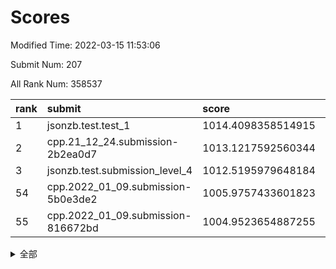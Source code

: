 # Scores

Modified Time: 2022-03-15 11:53:06

Submit Num: 207

All Rank Num: 358537

| rank |               submit               |       score        |       sigma        | pk_num |
| :--- | :--------------------------------- | :----------------- | :----------------- | :----- |
| 1    | jsonzb.test.test_1                 | 1014.4098358514915 | 0.8249211381991217 | 6928   |
| 2    | cpp.21_12_24.submission-2b2ea0d7   | 1013.1217592560344 | 0.8159936407048742 | 6932   |
| 3    | jsonzb.test.submission_level_4     | 1012.5195979648184 | 0.8027312186603868 | 6927   |
| 54   | cpp.2022_01_09.submission-5b0e3de2 | 1005.9757433601823 | 0.7130940639742832 | 6929   |
| 55   | cpp.2022_01_09.submission-816672bd | 1004.9523654887255 | 0.7203912249376613 | 6925   |


<details>
<summary>全部</summary>

| rank |                 submit                 |       score        |       sigma        | pk_num |
| :--- | :------------------------------------- | :----------------- | :----------------- | :----- |
| 1    | jsonzb.test.test_1                     | 1014.4098358514915 | 0.8249211381991217 | 6928   |
| 2    | cpp.21_12_24.submission-2b2ea0d7       | 1013.1217592560344 | 0.8159936407048742 | 6932   |
| 3    | jsonzb.test.submission_level_4         | 1012.5195979648184 | 0.8027312186603868 | 6927   |
| 4    | gobigger.level_3.submission_level_3_35 | 1011.3103001382449 | 0.758833734905003  | 6928   |
| 5    | gobigger.level_3.submission_level_3_49 | 1011.244350142191  | 0.7614015301540428 | 6927   |
| 6    | gobigger.level_3.submission_level_3_43 | 1011.2363364514732 | 0.7725697633428299 | 6920   |
| 7    | gobigger.level_3.submission_level_3_31 | 1011.1797969358855 | 0.7481415459948819 | 6926   |
| 8    | gobigger.level_3.submission_level_3_4  | 1011.1418224833938 | 0.7757353459984134 | 6928   |
| 9    | gobigger.level_3.submission_level_3_1  | 1010.9646978054038 | 0.7606142302645115 | 6927   |
| 10   | gobigger.level_3.submission_level_3_45 | 1010.9472376492196 | 0.7819291657108094 | 6932   |
| 11   | gobigger.level_3.submission_level_3_20 | 1010.8651658037586 | 0.7523019402283249 | 6930   |
| 12   | gobigger.level_3.submission_level_3_17 | 1010.8516617773565 | 0.7786721076625761 | 6926   |
| 13   | gobigger.level_3.submission_level_3_16 | 1010.7967997625788 | 0.7602069999203362 | 6929   |
| 14   | gobigger.level_3.submission_level_3_39 | 1010.7841237012384 | 0.7769177756997787 | 6932   |
| 15   | gobigger.level_3.submission_level_3_18 | 1010.716115968546  | 0.7789053983899045 | 6929   |
| 16   | gobigger.level_3.submission_level_3_15 | 1010.7071090061663 | 0.7562045337432199 | 6926   |
| 17   | gobigger.level_3.submission_level_3_22 | 1010.5702245372348 | 0.7585990120228866 | 6929   |
| 18   | gobigger.level_3.submission_level_3_33 | 1010.5099647607296 | 0.7515373824658929 | 6927   |
| 19   | gobigger.level_3.submission_level_3_27 | 1010.4812354407392 | 0.7761107823231971 | 6929   |
| 20   | gobigger.level_3.submission_level_3_38 | 1010.4546019505143 | 0.774700481130896  | 6930   |
| 21   | gobigger.level_3.submission_level_3_13 | 1010.4358764483055 | 0.7412154491837091 | 6929   |
| 22   | gobigger.level_3.submission_level_3_24 | 1010.3762741444577 | 0.7638649291084779 | 6929   |
| 23   | gobigger.level_3.submission_level_3_11 | 1010.3740334118878 | 0.7516290953465169 | 6930   |
| 24   | gobigger.level_3.submission_level_3_10 | 1010.3735463177455 | 0.7496788361266243 | 6926   |
| 25   | gobigger.level_3.submission_level_3_12 | 1010.3056825821327 | 0.7714516273251113 | 6931   |
| 26   | gobigger.level_3.submission_level_3_14 | 1010.2326062492302 | 0.7528139276856389 | 6929   |
| 27   | gobigger.level_3.submission_level_3_28 | 1010.221004049828  | 0.7689538523058165 | 6927   |
| 28   | gobigger.level_3.submission_level_3_47 | 1010.1971125833479 | 0.7626774239738541 | 6931   |
| 29   | gobigger.level_3.submission_level_3_40 | 1010.1284850619309 | 0.7643829292658009 | 6930   |
| 30   | gobigger.level_3.submission_level_3_8  | 1010.1047814619898 | 0.7724055740484179 | 6934   |
| 31   | gobigger.level_3.submission_level_3_6  | 1009.9861818109649 | 0.7843361103821148 | 6928   |
| 32   | gobigger.level_3.submission_level_3_36 | 1009.9666923349375 | 0.761841978089154  | 6929   |
| 33   | gobigger.level_3.submission_level_3_9  | 1009.9294317249608 | 0.7574342856140881 | 6929   |
| 34   | gobigger.level_3.submission_level_3_29 | 1009.904250688895  | 0.7378525341283904 | 6928   |
| 35   | gobigger.level_3.submission_level_3_37 | 1009.887544892604  | 0.7552046803676002 | 6927   |
| 36   | gobigger.level_3.submission_level_3_5  | 1009.871307705836  | 0.7652500639990305 | 6923   |
| 37   | gobigger.level_3.submission_level_3_2  | 1009.8705001694951 | 0.7498807139476014 | 6931   |
| 38   | gobigger.level_3.submission_level_3_26 | 1009.8003430525455 | 0.7455494513056552 | 6927   |
| 39   | gobigger.level_3.submission_level_3_3  | 1009.7780516986978 | 0.7531359809562018 | 6927   |
| 40   | gobigger.level_3.submission_level_3_46 | 1009.6833610559762 | 0.7677995443658222 | 6930   |
| 41   | gobigger.level_3.submission_level_3_48 | 1009.6831708156842 | 0.7679807699211635 | 6933   |
| 42   | gobigger.level_3.submission_level_3_19 | 1009.6283612258655 | 0.7491788904799571 | 6928   |
| 43   | gobigger.level_3.submission_level_3_41 | 1009.598055361418  | 0.7446914540698306 | 6928   |
| 44   | gobigger.level_3.submission_level_3_23 | 1009.5604025460167 | 0.7379372444780363 | 6928   |
| 45   | gobigger.level_3.submission_level_3_42 | 1009.4426796690753 | 0.7530326639719571 | 6930   |
| 46   | gobigger.level_3.submission_level_3_44 | 1009.2607089490351 | 0.7616425815719776 | 6924   |
| 47   | gobigger.level_3.submission_level_3_30 | 1009.0530041079902 | 0.7448984048052084 | 6929   |
| 48   | gobigger.level_3.submission_level_3_25 | 1008.9980875860944 | 0.7442908755522973 | 6931   |
| 49   | gobigger.level_3.submission_level_3_7  | 1008.9348014333813 | 0.7330832709163778 | 6925   |
| 50   | gobigger.level_3.submission_level_3_21 | 1008.9319471550237 | 0.7497342739769022 | 6930   |
| 51   | gobigger.level_3.submission_level_3_34 | 1008.475257245106  | 0.7644232660944099 | 6927   |
| 52   | gobigger.level_3.submission_level_3_32 | 1008.4666319900998 | 0.7524487309288678 | 6927   |
| 53   | gobigger.level_3.submission_level_3_0  | 1007.7663144781004 | 0.7341174075298215 | 6927   |
| 54   | cpp.2022_01_09.submission-5b0e3de2     | 1005.9757433601823 | 0.7130940639742832 | 6929   |
| 55   | cpp.2022_01_09.submission-816672bd     | 1004.9523654887255 | 0.7203912249376613 | 6925   |
| 56   | gobigger.level_1.submission_level_1_19 | 1004.4182569046194 | 0.7281956730677515 | 6926   |
| 57   | gobigger.level_1.submission_level_1_7  | 1004.3673915083749 | 0.7233834076883671 | 6928   |
| 58   | gobigger.level_1.submission_level_1_27 | 1004.2220283145881 | 0.7223204136946287 | 6927   |
| 59   | gobigger.level_1.submission_level_1_1  | 1004.2093653323662 | 0.7183396552013107 | 6925   |
| 60   | gobigger.level_1.submission_level_1_4  | 1004.1388712014385 | 0.7030678854400777 | 6929   |
| 61   | gobigger.level_1.submission_level_1_17 | 1004.0731011137333 | 0.7267239950712276 | 6932   |
| 62   | gobigger.level_1.submission_level_1_35 | 1003.9840963993386 | 0.7330065140454244 | 6926   |
| 63   | gobigger.level_1.submission_level_1_9  | 1003.9551789095204 | 0.7103474480616621 | 6932   |
| 64   | gobigger.level_1.submission_level_1_14 | 1003.7830835190488 | 0.718454322157329  | 6931   |
| 65   | gobigger.level_1.submission_level_1_2  | 1003.7571602267996 | 0.7160178826100991 | 6932   |
| 66   | gobigger.level_1.submission_level_1_47 | 1003.716876563593  | 0.7179582095544462 | 6929   |
| 67   | gobigger.level_1.submission_level_1_16 | 1003.7059441027795 | 0.7121227035236538 | 6931   |
| 68   | gobigger.level_1.submission_level_1_34 | 1003.6610650414923 | 0.7282685106689026 | 6929   |
| 69   | gobigger.level_1.submission_level_1_21 | 1003.6344569789738 | 0.714521746986835  | 6927   |
| 70   | gobigger.level_1.submission_level_1_20 | 1003.5937833293392 | 0.707734390801404  | 6923   |
| 71   | gobigger.level_1.submission_level_1_32 | 1003.5792126281117 | 0.7132242312720722 | 6924   |
| 72   | gobigger.level_1.submission_level_1_37 | 1003.5332407761426 | 0.725051670718407  | 6931   |
| 73   | gobigger.level_1.submission_level_1_13 | 1003.5188062917364 | 0.7149942556421907 | 6934   |
| 74   | gobigger.level_1.submission_level_1_42 | 1003.4724771826452 | 0.7134465369527103 | 6922   |
| 75   | gobigger.level_1.submission_level_1_11 | 1003.3951926169218 | 0.7114706892244826 | 6926   |
| 76   | gobigger.level_1.submission_level_1_24 | 1003.3286893309477 | 0.7170957043667352 | 6924   |
| 77   | gobigger.level_1.submission_level_1_18 | 1003.3215534031202 | 0.7156297201057462 | 6937   |
| 78   | gobigger.level_1.submission_level_1_15 | 1003.267853063729  | 0.7124792556109922 | 6929   |
| 79   | gobigger.level_1.submission_level_1_5  | 1003.2662887745528 | 0.7099991605956341 | 6926   |
| 80   | gobigger.level_1.submission_level_1_45 | 1003.2631639773347 | 0.7089785176535862 | 6930   |
| 81   | gobigger.level_1.submission_level_1_41 | 1003.2250751658935 | 0.7282422914911455 | 6925   |
| 82   | gobigger.level_1.submission_level_1_49 | 1003.2216651201303 | 0.7030759238842134 | 6926   |
| 83   | gobigger.level_1.submission_level_1_26 | 1003.2187557198985 | 0.7007070278531201 | 6925   |
| 84   | gobigger.level_1.submission_level_1_22 | 1003.1943735009709 | 0.717489393682483  | 6926   |
| 85   | gobigger.level_1.submission_level_1_43 | 1003.0881041286412 | 0.7167484193231337 | 6929   |
| 86   | gobigger.level_1.submission_level_1_40 | 1002.9772523772284 | 0.7068800965369815 | 6928   |
| 87   | gobigger.level_1.submission_level_1_39 | 1002.9343835690743 | 0.7215706186853885 | 6926   |
| 88   | gobigger.level_1.submission_level_1_48 | 1002.9170979555264 | 0.7092103168103402 | 6925   |
| 89   | gobigger.level_1.submission_level_1_29 | 1002.8896050583427 | 0.7149912609698557 | 6930   |
| 90   | gobigger.level_1.submission_level_1_12 | 1002.8644831134975 | 0.7057695118560268 | 6924   |
| 91   | gobigger.level_1.submission_level_1_10 | 1002.628016491327  | 0.7172202475444844 | 6935   |
| 92   | gobigger.level_1.submission_level_1_46 | 1002.6200465725051 | 0.708349760679492  | 6929   |
| 93   | gobigger.level_1.submission_level_1_36 | 1002.5708814188661 | 0.7148007430407656 | 6931   |
| 94   | gobigger.level_1.submission_level_1_0  | 1002.5582079621896 | 0.7163842568604684 | 6933   |
| 95   | gobigger.level_1.submission_level_1_23 | 1002.5316653523867 | 0.7049225760389635 | 6930   |
| 96   | gobigger.level_1.submission_level_1_28 | 1002.4685141997804 | 0.7052602316565904 | 6932   |
| 97   | gobigger.level_1.submission_level_1_30 | 1002.4532309071311 | 0.7183094092466698 | 6930   |
| 98   | gobigger.level_1.submission_level_1_8  | 1002.4134411358059 | 0.7073072043137303 | 6927   |
| 99   | gobigger.level_1.submission_level_1_31 | 1002.4129438337729 | 0.7120947514181932 | 6925   |
| 100  | gobigger.level_1.submission_level_1_38 | 1002.3227440706216 | 0.7110820704415916 | 6927   |
| 101  | gobigger.level_1.submission_level_1_33 | 1002.310140341547  | 0.7065314045124327 | 6936   |
| 102  | gobigger.level_1.submission_level_1_25 | 1002.1887180803874 | 0.7133201838290253 | 6928   |
| 103  | gobigger.level_1.submission_level_1_44 | 1002.1787142042324 | 0.7073407471303941 | 6927   |
| 104  | gobigger.level_1.submission_level_1_6  | 1002.1552012075516 | 0.7126802671421482 | 6933   |
| 105  | gobigger.level_1.submission_level_1_3  | 1001.9837583053561 | 0.7085669731850976 | 6931   |
| 106  | gobigger.random.submission_random_19   | 997.3035867882601  | 0.7150728714935742 | 6928   |
| 107  | gobigger.random.submission_random_23   | 997.2950555564698  | 0.6954008128994134 | 6924   |
| 108  | gobigger.random.submission_random_39   | 997.1454376577743  | 0.7044980155686461 | 6925   |
| 109  | gobigger.random.submission_random_48   | 997.0991155521067  | 0.7111284693040857 | 6933   |
| 110  | gobigger.random.submission_random_22   | 997.0366170236642  | 0.7027298063056977 | 6927   |
| 111  | gobigger.random.submission_random_20   | 996.9767531071875  | 0.7134250706338892 | 6928   |
| 112  | gobigger.random.submission_random_36   | 996.8958949184015  | 0.7075985032271473 | 6930   |
| 113  | gobigger.random.submission_random_4    | 996.8025503772318  | 0.6942035692777043 | 6926   |
| 114  | gobigger.random.submission_random_25   | 996.7893503045317  | 0.7115206267287544 | 6927   |
| 115  | gobigger.random.submission_random_13   | 996.778849255442   | 0.7006940961040158 | 6930   |
| 116  | gobigger.random.submission_random_9    | 996.7278202667982  | 0.7158820669224116 | 6924   |
| 117  | gobigger.random.submission_random_29   | 996.567444407784   | 0.7116480342604662 | 6928   |
| 118  | gobigger.random.submission_random_3    | 996.5166056050483  | 0.6962853866517786 | 6929   |
| 119  | gobigger.random.submission_random_17   | 996.336183661267   | 0.7019424001903065 | 6929   |
| 120  | gobigger.random.submission_random_33   | 996.2419765832698  | 0.702627228621259  | 6925   |
| 121  | gobigger.random.submission_random_42   | 996.1177548707209  | 0.7141181151298583 | 6929   |
| 122  | gobigger.random.submission_random_30   | 996.0350083483601  | 0.7295149915365845 | 6928   |
| 123  | gobigger.random.submission_random_0    | 996.0335613591712  | 0.6983093719248629 | 6930   |
| 124  | gobigger.random.submission_random_45   | 996.0228466400998  | 0.7163225005491726 | 6928   |
| 125  | gobigger.random.submission_random_21   | 996.012888420059   | 0.7143873347280142 | 6924   |
| 126  | gobigger.random.submission_random_15   | 995.997353990165   | 0.7284512075216881 | 6928   |
| 127  | gobigger.random.submission_random_34   | 995.9551612274449  | 0.7118365684670145 | 6929   |
| 128  | gobigger.random.submission_random_16   | 995.8821796097668  | 0.7192414229602441 | 6927   |
| 129  | gobigger.random.submission_random_27   | 995.8459231596881  | 0.7097669938366185 | 6933   |
| 130  | gobigger.random.submission_random_7    | 995.8392564118931  | 0.7250002076819773 | 6935   |
| 131  | gobigger.random.submission_random_28   | 995.8141853025455  | 0.7173328187158138 | 6927   |
| 132  | gobigger.random.submission_random_10   | 995.7941458912131  | 0.7186526024276125 | 6927   |
| 133  | gobigger.random.submission_random_18   | 995.7851151920278  | 0.7135333802686419 | 6933   |
| 134  | gobigger.random.submission_random_26   | 995.7837462981212  | 0.714547280781929  | 6923   |
| 135  | gobigger.random.submission_random_5    | 995.7787228947017  | 0.7213568511661334 | 6926   |
| 136  | gobigger.random.submission_random_6    | 995.7651787001074  | 0.7031430484378046 | 6930   |
| 137  | gobigger.random.submission_random_47   | 995.7144105812507  | 0.7091456757211154 | 6928   |
| 138  | gobigger.random.submission_random_12   | 995.6850725984502  | 0.7239096116225097 | 6925   |
| 139  | gobigger.random.submission_random_43   | 995.6216521712688  | 0.7169634238305492 | 6935   |
| 140  | gobigger.random.submission_random_32   | 995.6208823417552  | 0.7319334776798088 | 6935   |
| 141  | gobigger.random.submission_random_41   | 995.5976741415734  | 0.7022992543452858 | 6927   |
| 142  | gobigger.random.submission_random_35   | 995.5920493281975  | 0.7016368646475971 | 6926   |
| 143  | gobigger.random.submission_random_37   | 995.478906547846   | 0.6999000661535496 | 6928   |
| 144  | gobigger.random.submission_random_14   | 995.4613174067148  | 0.7088729325256492 | 6929   |
| 145  | gobigger.random.submission_random_2    | 995.4080991509994  | 0.7018734874407975 | 6926   |
| 146  | gobigger.random.submission_random_46   | 995.3283673212203  | 0.714147342762421  | 6928   |
| 147  | gobigger.random.submission_random_24   | 995.2377981770272  | 0.7146762940140743 | 6928   |
| 148  | gobigger.random.submission_random_8    | 995.2025541428301  | 0.7002674241114591 | 6928   |
| 149  | gobigger.random.submission_random_31   | 995.0956570608175  | 0.7110541616525103 | 6925   |
| 150  | gobigger.random.submission_random_49   | 995.0903405084965  | 0.7104744155270921 | 6921   |
| 151  | gobigger.random.submission_random_44   | 995.0716389216927  | 0.727046243990415  | 6935   |
| 152  | gobigger.random.submission_random_11   | 995.0386007730365  | 0.7068313550192014 | 6927   |
| 153  | gobigger.random.submission_random_38   | 995.0334495728828  | 0.7224161713014008 | 6928   |
| 154  | gobigger.random.submission_random_40   | 995.0314698142643  | 0.7159647128022426 | 6926   |
| 155  | gobigger.level_2.submission_level_2_49 | 994.2552603993852  | 0.7437573146945674 | 6932   |
| 156  | gobigger.level_2.submission_level_2_33 | 994.1981906877022  | 0.729427557021467  | 6924   |
| 157  | gobigger.random.submission_random_1    | 994.1476297237087  | 0.7198927074964885 | 6930   |
| 158  | gobigger.level_2.submission_level_2_10 | 993.8281960626314  | 0.7259620819889738 | 6928   |
| 159  | gobigger.level_2.submission_level_2_41 | 993.5417183853424  | 0.7327919391038987 | 6931   |
| 160  | gobigger.level_2.submission_level_2_46 | 993.3620983008765  | 0.7301105563573889 | 6923   |
| 161  | gobigger.level_2.submission_level_2_44 | 993.3481197121199  | 0.7270407795239603 | 6931   |
| 162  | gobigger.level_2.submission_level_2_47 | 993.3118685132606  | 0.7346224086792378 | 6930   |
| 163  | gobigger.level_2.submission_level_2_23 | 993.0241518409314  | 0.7466694227257826 | 6927   |
| 164  | gobigger.level_2.submission_level_2_30 | 993.0102128694033  | 0.739644304146966  | 6932   |
| 165  | gobigger.level_2.submission_level_2_42 | 993.0050975488518  | 0.7639385579508868 | 6932   |
| 166  | gobigger.level_2.submission_level_2_19 | 992.9840557197427  | 0.7421906568600323 | 6928   |
| 167  | gobigger.level_2.submission_level_2_34 | 992.9368193265343  | 0.7519849870739359 | 6934   |
| 168  | gobigger.level_2.submission_level_2_2  | 992.7711821980317  | 0.7218593898249016 | 6927   |
| 169  | gobigger.level_2.submission_level_2_27 | 992.6303952729991  | 0.7375272365726585 | 6928   |
| 170  | gobigger.level_2.submission_level_2_36 | 992.5631431269809  | 0.7333814235482484 | 6931   |
| 171  | gobigger.level_2.submission_level_2_31 | 992.5290465691902  | 0.7409139869352325 | 6927   |
| 172  | gobigger.level_2.submission_level_2_25 | 992.3865027509654  | 0.7603036710891834 | 6928   |
| 173  | gobigger.level_2.submission_level_2_43 | 992.2999642489356  | 0.7545322094823348 | 6932   |
| 174  | gobigger.level_2.submission_level_2_28 | 992.2147400886893  | 0.7614250917236522 | 6926   |
| 175  | gobigger.level_2.submission_level_2_14 | 992.2108535152975  | 0.7535327311359743 | 6930   |
| 176  | gobigger.level_2.submission_level_2_22 | 992.1417919366602  | 0.7335130108482424 | 6931   |
| 177  | gobigger.level_2.submission_level_2_39 | 992.1136368700711  | 0.7505459716908756 | 6924   |
| 178  | gobigger.level_2.submission_level_2_26 | 992.0684598911338  | 0.7308581978944384 | 6928   |
| 179  | gobigger.level_2.submission_level_2_35 | 992.055169460166   | 0.7588538635645248 | 6923   |
| 180  | gobigger.level_2.submission_level_2_40 | 991.9875720397463  | 0.7406686821121358 | 6923   |
| 181  | gobigger.level_2.submission_level_2_7  | 991.9443837219128  | 0.754885597891824  | 6931   |
| 182  | gobigger.level_2.submission_level_2_6  | 991.9206250825632  | 0.7493263447788443 | 6921   |
| 183  | gobigger.level_2.submission_level_2_15 | 991.9135029420589  | 0.7407647369072672 | 6923   |
| 184  | gobigger.level_2.submission_level_2_20 | 991.8865214429201  | 0.7358311861759187 | 6930   |
| 185  | gobigger.level_2.submission_level_2_16 | 991.8708147476214  | 0.750107272485252  | 6926   |
| 186  | gobigger.level_2.submission_level_2_13 | 991.8096212588919  | 0.7514353002337174 | 6928   |
| 187  | gobigger.level_2.submission_level_2_38 | 991.7474914545708  | 0.7447919091998741 | 6927   |
| 188  | gobigger.level_2.submission_level_2_12 | 991.7466437769073  | 0.7443961095410795 | 6928   |
| 189  | gobigger.level_2.submission_level_2_45 | 991.7266948829401  | 0.7641848064479349 | 6929   |
| 190  | gobigger.level_2.submission_level_2_11 | 991.7126727253828  | 0.7346130027861846 | 6923   |
| 191  | gobigger.level_2.submission_level_2_5  | 991.7029669896563  | 0.7531809422230241 | 6927   |
| 192  | gobigger.level_2.submission_level_2_48 | 991.5528411450144  | 0.7401030705807609 | 6929   |
| 193  | gobigger.level_2.submission_level_2_17 | 991.5134865111806  | 0.7514247766924599 | 6928   |
| 194  | gobigger.level_2.submission_level_2_1  | 991.4965387477723  | 0.7626265239526814 | 6931   |
| 195  | gobigger.level_2.submission_level_2_29 | 991.4802207335046  | 0.7532418823943511 | 6926   |
| 196  | gobigger.level_2.submission_level_2_0  | 991.4236794202695  | 0.7439235134841968 | 6930   |
| 197  | gobigger.level_2.submission_level_2_21 | 991.3550398288166  | 0.762918924911784  | 6929   |
| 198  | gobigger.level_2.submission_level_2_9  | 991.3310135646536  | 0.7555215506987246 | 6926   |
| 199  | gobigger.level_2.submission_level_2_24 | 991.2207129611922  | 0.764610080989411  | 6928   |
| 200  | gobigger.level_2.submission_level_2_8  | 991.1271869654627  | 0.7444033829439299 | 6926   |
| 201  | gobigger.level_2.submission_level_2_32 | 991.1233062156961  | 0.7691297763973782 | 6929   |
| 202  | gobigger.level_2.submission_level_2_4  | 991.121425147685   | 0.7350456217927087 | 6929   |
| 203  | gobigger.level_2.submission_level_2_37 | 990.3139342979066  | 0.7683363582166172 | 6925   |
| 204  | gobigger.level_2.submission_level_2_18 | 990.1737563881064  | 0.7658221231213996 | 6930   |
| 205  | gobigger.level_2.submission_level_2_3  | 989.9709741701901  | 0.7630115700630814 | 6928   |
| 206  | gobigger.none.submission_none_0        | 977.9618055856273  | 1.3175879256376613 | 6930   |
| 207  | gobigger.none.submission_none_1        | 974.7764685014747  | 1.5573979479221682 | 6933   |

</details>
